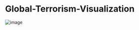 # Global-Terrorism-Visualization                                                   
![image](https://github.com/Jey9597/Global-Terrorism-Visualization/assets/164477688/a35f1bea-487b-45a6-b282-9279639deaee)
